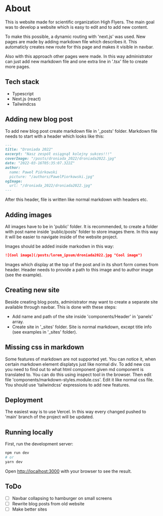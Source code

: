 # About

This is website made for scientific organization High Flyers.
The main goal was to develop a website which is easy to edit and to add new content.

To make this possible, a dynamic routing with 'next.js' was used.
New pages are made by adding markdown file which describes it.
This automaticly creates new route for this page and makes it visible in navbar.

Also with this approach other pages were made. In this way administrator
can just add new markdown file and one extra line in '.tsx' file to create more pages.

## Tech stack

- Typescript
- Next.js (react)
- Tailwindcss

## Adding new blog post

To add new blog post create markdown file in '\_posts' folder.
Markdown file needs to start with a header which looks like this:

```markdown
---
title: "Droniada 2022"
excerpt: "Nasz zespół osiągnął kolejny sukces!!!"
coverImage: "/posts/droniada_2022/droniada2022.jpg"
date: "2022-03-16T05:35:07.322Z"
author:
  name: Paweł Piórkowski
  picture: "/authors/PawelPiorkowski.jpg"
ogImage:
  url: "/droniada_2022/droniada2022.jpg"
---
```

After this header, file is written like normal markdown with headers etc.

## Adding images

All images have to be in 'public' folder. It is recommended,
to create a folder with post name inside 'public/posts' folder to store images there.
In this way it will be easier to navigate inside of the website project.

Images should be added inside markodwn in this way:

```markdown
![Cool image](/posts/lorem_ipsum/droniada2022.jpg "Cool image")
```

Images which display at the top of the post and in its short form comes from header.
Header needs to provide a path to this image and to author image (see the example).

## Creating new site

Beside creating blog posts, administrator may want to create
a separate site available through navbar. This is done with these steps:

- Add name and path of the site inside 'components/Header' in 'panels' array.
- Create site in '\_sites' folder. Site is normal markdown,
  except title info (see examples in '\_sites' folder).

## Missing css in markdown

Some features of markdown are not supported yet.
You can notice it, when certain markdown element displatys just like normal div.
To add new css you need to find out to what html
component given md component is translated to.
You can do this using inspect tool in the browser. Then edit file 'components/markdown-styles.module.css'.
Edit it like normal css file.
You should use 'tailwindcss' expressions to add new features.

## Deployment

The easiest way is to use Vercel.
In this way every changed pushed to 'main' branch of the project will be updated.

## Running locally

First, run the development server:

```bash
npm run dev
# or
yarn dev
```

Open [http://localhost:3000](http://localhost:3000)
with your browser to see the result.

## ToDo

- [ ] Navbar collapsing to hamburger on small screens
- [ ] Rewrite blog posts from old website
- [ ] Make better sites
